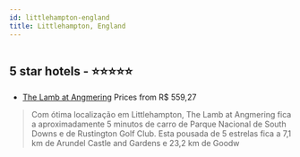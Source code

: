 ```yaml
---
id: littlehampton-england
title: Littlehampton, England
---
```


<center><img src="https://i.travelapi.com/hotels/6000000/5640000/5630500/5630472/f9857226_b.jpg" alt="" /></center>


##  5 star hotels - ⭐️⭐️⭐️⭐️⭐️

-    [The Lamb at Angmering](https://us.hurb.com/hotels/littlehampton/the-lamb-at-angmering-HT-MW1K?cmp=18055) Prices from R$ 559,27
   > Com ótima localização em Littlehampton, The Lamb at Angmering fica a aproximadamente 5 minutos de carro de Parque Nacional de South Downs e de Rustington Golf Club.  Esta pousada de 5 estrelas fica a 7,1 km de Arundel Castle and Gardens e 23,2 km de Goodw
